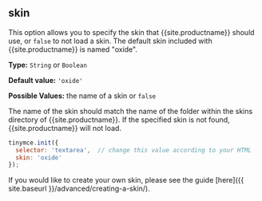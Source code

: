 ## skin

This option allows you to specify the skin that {{site.productname}} should use, or `false` to not load a skin. The default skin included with {{site.productname}} is named "oxide".

**Type:** `String` or `Boolean`

**Default value:** `'oxide'`

**Possible Values:** the name of a skin or `false`

The name of the skin should match the name of the folder within the skins directory of {{site.productname}}. If the specified skin is not found, {{site.productname}} will not load.

```js
tinymce.init({
  selector: 'textarea',  // change this value according to your HTML
  skin: 'oxide'
});
```

If you would like to create your own skin, please see the guide [here]({{ site.baseurl }}/advanced/creating-a-skin/).
